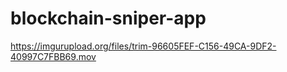 # blockchain-sniper-app

https://imgurupload.org/files/trim-96605FEF-C156-49CA-9DF2-40997C7FBB69.mov

